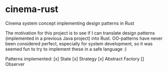 # cinema-rust
Cinema system concept implementing design patterns in Rust

The motivation for this project is to see if I can translate design patterns (implemented in a previous Java project) into Rust.
OO-patterns have never been considered perfect, especially for system development, so it was seemed fun to try to implement these in a safe language :)

Patterns implemented:
[x] State
[x] Strategy
[x] Abstract Factory
[] Observer

